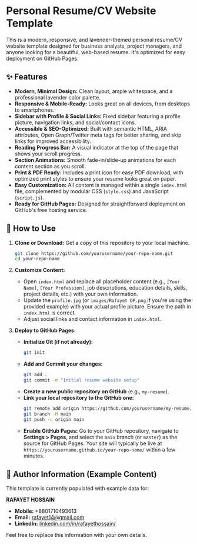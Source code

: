 # Personal Resume/CV Website Template

This is a modern, responsive, and lavender-themed personal resume/CV website template designed for business analysts, project managers, and anyone looking for a beautiful, web-based resume. It's optimized for easy deployment on GitHub Pages.

## ✨ Features

*   **Modern, Minimal Design:** Clean layout, ample whitespace, and a professional lavender color palette.
*   **Responsive & Mobile-Ready:** Looks great on all devices, from desktops to smartphones.
*   **Sidebar with Profile & Social Links:** Fixed sidebar featuring a profile picture, navigation links, and social/contact icons.
*   **Accessible & SEO-Optimized:** Built with semantic HTML, ARIA attributes, Open Graph/Twitter meta tags for better sharing, and skip links for improved accessibility.
*   **Reading Progress Bar:** A visual indicator at the top of the page that shows your scroll progress.
*   **Section Animations:** Smooth fade-in/slide-up animations for each content section as you scroll.
*   **Print & PDF Ready:** Includes a print icon for easy PDF download, with optimized print styles to ensure your resume looks great on paper.
*   **Easy Customization:** All content is managed within a single `index.html` file, complemented by modular CSS (`style.css`) and JavaScript (`script.js`).
*   **Ready for GitHub Pages:** Designed for straightforward deployment on GitHub's free hosting service.

## 🚀 How to Use

1.  **Clone or Download:** Get a copy of this repository to your local machine.

    ```bash
    git clone https://github.com/yourusername/your-repo-name.git
    cd your-repo-name
    ```

2.  **Customize Content:**
    *   Open `index.html` and replace all placeholder content (e.g., `[Your Name]`, `[Your Profession]`, job descriptions, education details, skills, project details, etc.) with your own information.
    *   Update the `profile.jpg` (or `images/Rafayet DP.png` if you're using the provided example) with your actual profile picture. Ensure the path in `index.html` is correct.
    *   Adjust social links and contact information in `index.html`.

3.  **Deploy to GitHub Pages:**
    *   **Initialize Git (if not already):**
        ```bash
        git init
        ```
    *   **Add and Commit your changes:**
        ```bash
        git add .
        git commit -m "Initial resume website setup"
        ```
    *   **Create a new public repository on GitHub** (e.g., `my-resume`).
    *   **Link your local repository to the GitHub one:**
        ```bash
        git remote add origin https://github.com/yourusername/my-resume.git
        git branch -M main
        git push -u origin main
        ```
    *   **Enable GitHub Pages:** Go to your GitHub repository, navigate to **Settings > Pages**, and select the `main` branch (or `master`) as the source for GitHub Pages. Your site will typically be live at `https://yourusername.github.io/your-repo-name/` within a few minutes.

## 👤 Author Information (Example Content)

This template is currently populated with example data for:

**RAFAYET HOSSAIN**

*   **Mobile:** +8801710493613
*   **Email:** rafayet14@gmail.com
*   **LinkedIn:** [linkedin.com/in/rafayethossain/](https://www.linkedin.com/in/rafayethossain/)

Feel free to replace this information with your own details.
